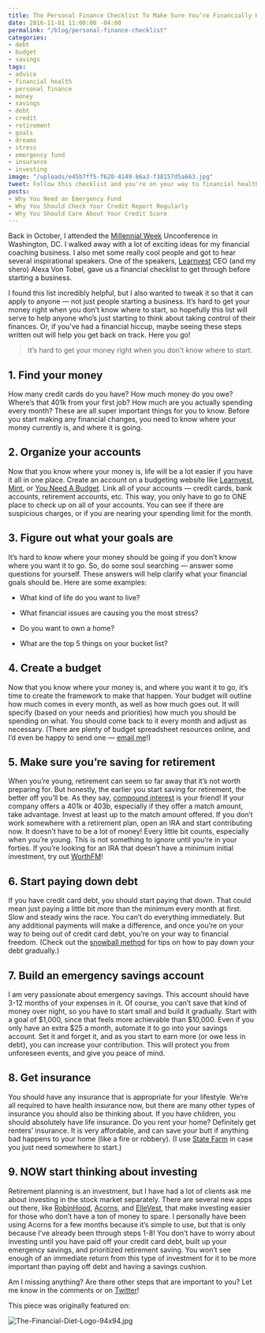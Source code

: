 ```yaml
---
title: The Personal Finance Checklist To Make Sure You’re Financially Healthy
date: 2016-11-01 11:00:00 -04:00
permalink: "/blog/personal-finance-checklist"
categories:
- debt
- budget
- savings
tags:
- advice
- financial health
- personal finance
- money
- savings
- debt
- credit
- retirement
- goals
- dreams
- stress
- emergency fund
- insurance
- investing
image: "/uploads/e45b7ff5-f620-4149-86a3-f38157d5a663.jpg"
tweet: Follow this checklist and you're on your way to financial health!
posts:
- Why You Need an Emergency Fund
- Why You Should Check Your Credit Report Regularly
- Why You Should Care About Your Credit Score
---
```


Back in October, I attended the [Millennial Week](http://millennialweek.com/) Unconference in Washington, DC. I walked away with a lot of exciting ideas for my financial coaching business. I also met some really cool people and got to hear several inspirational speakers. One of the speakers, [Learnvest](https://www.learnvest.com/?utm_source=CJ&utm_medium=affiliate&utm_campaign=wellness&utm_content=yoga_300x250) CEO (and my shero) Alexa Von Tobel, gave us a financial checklist to get through before starting a business.

I found this list incredibly helpful, but I also wanted to tweak it so that it can apply to anyone — not just people starting a business. It’s hard to get your money right when you don’t know where to start, so hopefully this list will serve to help anyone who’s just starting to think about taking control of their finances. Or, if you’ve had a financial hiccup, maybe seeing these steps written out will help you get back on track. Here you go!

> It’s hard to get your money right when you don’t know where to start.

## 1. Find your money

How many credit cards do you have? How much money do you owe? Where’s that 401k from your first job? How much are you actually spending every month? These are all super important things for you to know. Before you start making any financial changes, you need to know where your money currently is, and where it is going.

## 2. Organize your accounts

Now that you know where your money is, life will be a lot easier if you have it all in one place. Create an account on a budgeting website like [Learnvest](https://www.learnvest.com/?utm_source=CJ&utm_medium=affiliate&utm_campaign=wellness&utm_content=yoga_300x250), [Mint](mint.com), or [You Need A Budget](https://www.youneedabudget.com/). Link all of your accounts — credit cards, bank accounts, retirement accounts, etc. This way, you only have to go to ONE place to check up on all of your accounts. You can see if there are suspicious charges, or if you are nearing your spending limit for the month.

## 3. Figure out what your goals are

It’s hard to know where your money should be going if you don’t know where you want it to go. So, do some soul searching — answer some questions for yourself. These answers will help clarify what your financial goals should be. Here are some examples:

* What kind of life do you want to live?

* What financial issues are causing you the most stress?

* Do you want to own a home?

* What are the top 5 things on your bucket list?

## 4. Create a budget

Now that you know where your money is, and where you want it to go, it’s time to create the framework to make that happen. Your budget will outline how much comes in every month, as well as how much goes out. It will specify (based on your needs and priorities) how much you should be spending on what. You should come back to it every month and adjust as necessary. (There are plenty of budget spreadsheet resources online, and I’d even be happy to send one — [email me](mailto:hello@maggiegermano.com)!)

## 5. Make sure you’re saving for retirement

When you’re young, retirement can seem so far away that it’s not worth preparing for. But honestly, the earlier you start saving for retirement, the better off you’ll be. As they say, [compound interest](http://www.bankrate.com/calculators/savings/compound-savings-calculator-tool.aspx) is your friend! If your company offers a 401k or 403b, especially if they offer a match amount, take advantage. Invest at least up to the match amount offered. If you don’t work somewhere with a retirement plan, open an IRA and start contributing now. It doesn’t have to be a lot of money! Every little bit counts, especially when you’re young. This is not something to ignore until you’re in your forties. If you’re looking for an IRA that doesn’t have a minimum initial investment, try out [WorthFM](https://www.worthfm.com/)!

## 6. Start paying down debt

If you have credit card debt, you should start paying that down. That could mean just paying a little bit more than the minimum every month at first. Slow and steady wins the race. You can’t do everything immediately. But any additional payments will make a difference, and once you’re on your way to being out of credit card debt, you’re on your way to financial freedom. (Check out the [snowball method](http://www.daveramsey.com/blog/how-the-debt-snowball-method-works) for tips on how to pay down your debt gradually.)

## 7. Build an emergency savings account

I am very passionate about emergency savings. This account should have 3-12 months of your expenses in it. Of course, you can’t save that kind of money over night, so you have to start small and build it gradually. Start with a goal of $1,000, since that feels more achievable than $10,000. Even if you only have an extra $25 a month, automate it to go into your savings account. Set it and forget it, and as you start to earn more (or owe less in debt), you can increase your contribution. This will protect you from unforeseen events, and give you peace of mind.

## 8. Get insurance

You should have any insurance that is appropriate for your lifestyle. We’re all required to have health insurance now, but there are many other types of insurance you should also be thinking about. If you have children, you should absolutely have life insurance. Do you rent your home? Definitely get renters’ insurance. It is very affordable, and can save your butt if anything bad happens to your home (like a fire or robbery). (I use [State Farm](https://www.statefarm.com/insurance/home-and-property/renters) in case you just need somewhere to start.)

## 9. NOW start thinking about investing

Retirement planning is an investment, but I have had a lot of clients ask me about investing in the stock market separately. There are several new apps out there, like [RobinHood](robinhood.com), [Acorns](acorns.com), and [ElleVest](ellevest.com), that make investing easier for those who don’t have a ton of money to spare. I personally have been using Acorns for a few months because it’s simple to use, but that is only because I’ve already been through steps 1-8! You don’t have to worry about investing until you have paid off your credit card debt, built up your emergency savings, and prioritized retirement saving. You won’t see enough of an immediate return from this type of investment for it to be more important than paying off debt and having a savings cushion.

Am I missing anything? Are there other steps that are important to you? Let me know in the comments or on [Twitter](twitter.com/maggiegermano)!

This piece was originally featured on:

![The-Financial-Diet-Logo-94x94.jpg](/uploads/The-Financial-Diet-Logo-94x94.jpg)